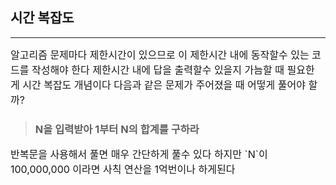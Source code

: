## 시간 복잡도

---

<span style="font-size: 16px">
알고리즘 문제마다 제한시간이 있으므로 이 제한시간 내에 동작할수 있는 코드를 작성해야 한다   
제한시간 내에 답을 출력할수 있을지 가늠할 때 필요한 게 시간 복잡도 개념이다  
다음과 같은 문제가 주어졌을 때 어떻게 풀어야 할까?
</span>

> ### N을 입력받아 1부터 N의 합계를 구하라

<span style="font-size: 16px">
반복문을 사용해서 풀면 매우 간단하게 풀수 있다 하지만 `N`이 100,000,000 이라면   
사칙 연산을 1억번이나 하게된다
</span>